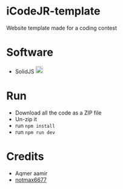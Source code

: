 # iCodeJR-template
 Website template made for a coding contest

# Software
- SolidJS <img src="https://upload.wikimedia.org/wikipedia/commons/thumb/7/76/Logo_SolidJS.svg/2560px-Logo_SolidJS.svg.png" alt="SolidJS Logo" style="width:20px;">


# Run
- Download all the code as a ZIP file
- Un-zip it
- run `npm install`
- run `npm run dev`

# Credits
- Aqmer aamir
- [notmax6677](https://github.com/notmax6677)

